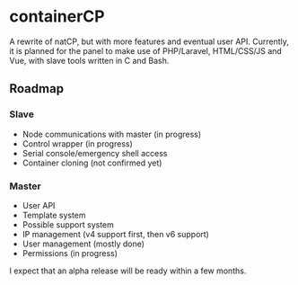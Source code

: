 # containerCP
A rewrite of natCP, but with more features and eventual user API. Currently, it is planned for the panel to make use of PHP/Laravel, HTML/CSS/JS and Vue, with slave tools written in C and Bash.

## Roadmap

### Slave 
- Node communications with master (in progress)
- Control wrapper (in progress)
- Serial console/emergency shell access
- Container cloning (not confirmed yet)

### Master
- User API
- Template system
- Possible support system
- IP management (v4 support first, then v6 support)
- User management (mostly done)
- Permissions (in progress)

I expect that an alpha release will be ready within a few months.
